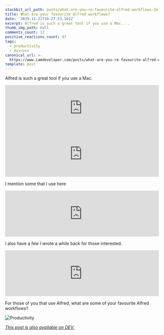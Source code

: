 ```yaml
---
stackbit_url_path: posts/what-are-you-re-favourite-alfred-workflows-3elm
title: What are your favourite Alfred workflows?
date: '2019-11-21T16:27:53.101Z'
excerpt: Alfred is such a great tool if you use a Mac....
thumb_img_path: null
comments_count: 12
positive_reactions_count: 97
tags:
  - productivity
  - discuss
canonical_url: >-
  https://www.iamdeveloper.com/posts/what-are-you-re-favourite-alfred-workflows-3elm/
template: post
---
```

Alfred is such a great tool if you use a Mac.


<iframe class="liquidTag" src="https://dev.to/embed/twitter?args=1197545022121500675" style="border: 0; width: 100%;"></iframe>



<iframe class="liquidTag" src="https://dev.to/embed/twitter?args=1197546600035422208" style="border: 0; width: 100%;"></iframe>


I mention some that I use here


<iframe class="liquidTag" src="https://dev.to/embed/link?args=https%3A%2F%2Fdev.to%2Fnickytonline%2Fmy-mac-setup-2m05" style="border: 0; width: 100%;"></iframe>


I also have a few I wrote a while back for those interested.


<iframe class="liquidTag" src="https://dev.to/embed/github?args=https%3A%2F%2Fgithub.com%2Fnickytonline%2Falfred-workflows" style="border: 0; width: 100%;"></iframe>


For those of you that use Alfred, what are some of your favourite Alfred workflows?

![Productivity](https://media.giphy.com/media/B2NKPKFTHtB7rTYNhN/giphy-downsized-large.gif)

*[This post is also available on DEV.](https://dev.to/nickytonline/what-are-you-re-favourite-alfred-workflows-3elm)*


<script>
const parent = document.getElementsByTagName('head')[0];
const script = document.createElement('script');
script.type = 'text/javascript';
script.src = 'https://cdnjs.cloudflare.com/ajax/libs/iframe-resizer/4.1.1/iframeResizer.min.js';
script.charset = 'utf-8';
script.onload = function() {
    window.iFrameResize({}, '.liquidTag');
};
parent.appendChild(script);
</script>    

